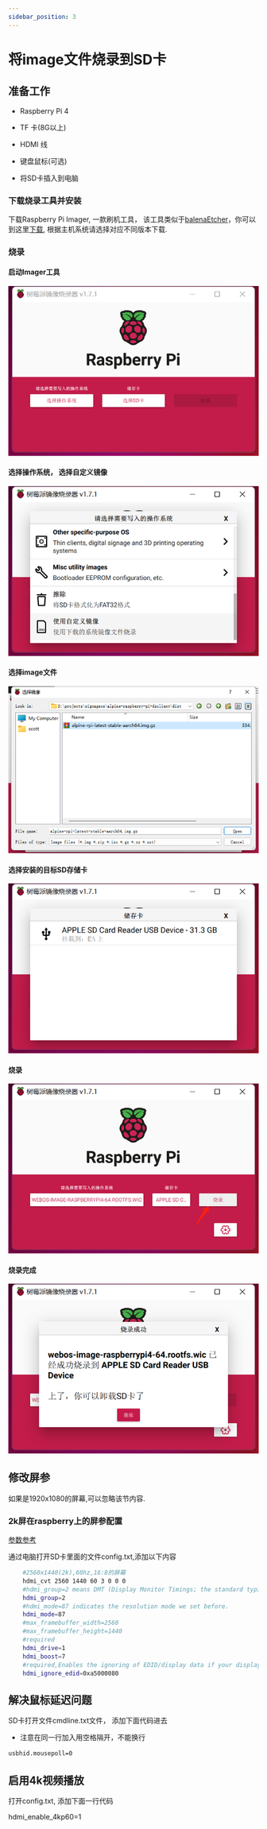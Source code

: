 ```yaml
---
sidebar_position: 3
---
```


# 将image文件烧录到SD卡

## 准备工作

* Raspberry Pi 4
* TF 卡(8G以上)
* HDMI 线
* 键盘鼠标(可选)


* 将SD卡插入到电脑

### 下载烧录工具并安装

 下载Raspberry Pi Imager, 一款刷机工具， 该工具类似于[balenaEtcher](https://www.balena.io/etcher/)，你可以到这里[下载](https://www.raspberrypi.com/software/), 根据主机系统请选择对应不同版本下载.

### 烧录

####  启动Imager工具
![](/img/image_start.png)

#### 选择操作系统， 选择自定义镜像

![](/img/2022-03-18-12-39-44.png)

#### 选择image文件

![](/img/image.png)


#### 选择安装的目标SD存储卡

![](/img/2022-03-18-12-42-34.png)

#### 烧录

![](/img/2022-03-18-13-02-46.png)
#### 烧录完成

![](/img/2022-03-18-13-05-36.png)

## 修改屏参


如果是1920x1080的屏幕,可以忽略该节内容.

### 2k屏在raspberry上的屏参配置

[参数参考](http://wiki.sunfounder.cc/index.php?title=Adjust_Resolution_for_Raspberry_Pi)

通过电脑打开SD卡里面的文件config.txt,添加以下内容
```bash
    #2560x1440(2k),60hz,16:8的屏幕
    hdmi_cvt 2560 1440 60 3 0 0 0
    #hdmi_group=2 means DMT (Display Monitor Timings; the standard typically used by monitors)
    hdmi_group=2
    #hdmi_mode=87 indicates the resolution mode we set before.
    hdmi_mode=87
    #max_framebuffer_width=2560
    #max_framebuffer_height=1440
    #required
    hdmi_drive=1
    hdmi_boost=7
    #required,Enables the ignoring of EDID/display data if your display is a crappy Chinese one
    hdmi_ignore_edid=0xa5000080
```

## 解决鼠标延迟问题

SD卡打开文件cmdline.txt文件， 添加下面代码进去

* 注意在同一行加入用空格隔开，不能换行

```bash
usbhid.mousepoll=0

```

## 启用4k视频播放
打开config.txt, 添加下面一行代码

hdmi_enable_4kp60=1